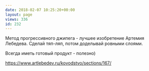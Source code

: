 ```yaml
---
date: 2018-02-07 10:25:20+00:00
layout: page
views: 336
id: 232
---
```


Метод прогрессивного джипега - лучшее изобретение Артемия Лебедева. Сделай тяп-ляп, потом доделывай ровными слоями.

Всегда иметь готовый продукт - полезно)

https://www.artlebedev.ru/kovodstvo/sections/167/


